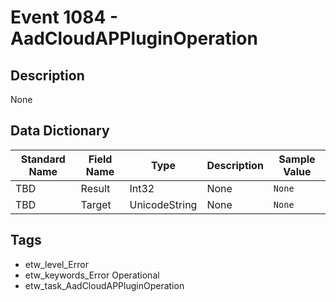 # Event 1084 - AadCloudAPPluginOperation

## Description
None

## Data Dictionary
|Standard Name|Field Name|Type|Description|Sample Value|
|---|---|---|---|---|
|TBD|Result|Int32|None|`None`|
|TBD|Target|UnicodeString|None|`None`|

## Tags
* etw_level_Error
* etw_keywords_Error Operational
* etw_task_AadCloudAPPluginOperation